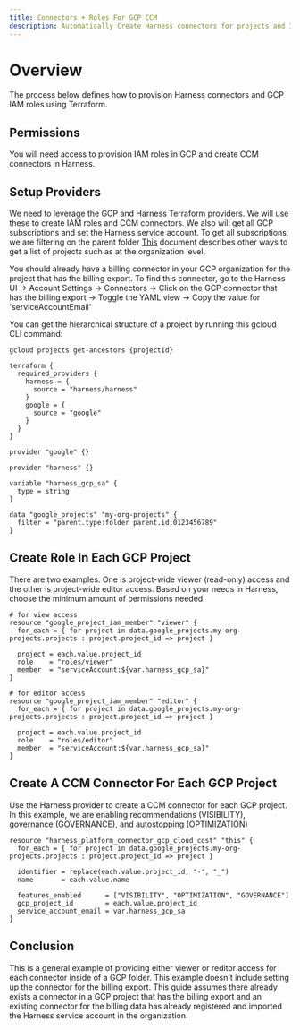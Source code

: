 ```yaml
---
title: Connectors + Roles For GCP CCM
description: Automatically Create Harness connectors for projects and IAM roles in each GCP subscription
---
```


# Overview

The process below defines how to provision Harness connectors and GCP IAM roles using Terraform.

## Permissions

You will need access to provision IAM roles in GCP and create CCM connectors in Harness.

## Setup Providers

We need to leverage the GCP and Harness Terraform providers. We will use these to create IAM roles and CCM connectors. We also will get all GCP subscriptions and set the Harness service account.  To get all subscriptions, we are filtering on the parent folder  [This](https://registry.terraform.io/providers/hashicorp/google/latest/docs/data-sources/projects) document describes other ways to get a list of projects such as at the organization level.  

You should already have a billing connector in your GCP organization for the project that has the billing export.  To find this connector, go to the Harness UI -> Account Settings -> Connectors -> Click on the GCP connector that has the billing export -> Toggle the YAML view -> Copy the value for 'serviceAccountEmail'

You can get the hierarchical structure of a project by running this gcloud CLI command:

```
gcloud projects get-ancestors {projectId}
```

```
terraform {
  required_providers {
    harness = {
      source = "harness/harness"
    }
    google = {
      source = "google"
    }
  }
}

provider "google" {}

provider "harness" {}

variable "harness_gcp_sa" {
  type = string
}

data "google_projects" "my-org-projects" {
  filter = "parent.type:folder parent.id:0123456789"
}
```

## Create Role In Each GCP Project

There are two examples. One is project-wide viewer (read-only) access and the other is project-wide editor access. Based on your needs in Harness, choose the minimum amount of permissions needed.

```
# for view access
resource "google_project_iam_member" "viewer" {
  for_each = { for project in data.google_projects.my-org-projects.projects : project.project_id => project }

  project = each.value.project_id
  role    = "roles/viewer"
  member  = "serviceAccount:${var.harness_gcp_sa}"
}

# for editor access
resource "google_project_iam_member" "editor" {
  for_each = { for project in data.google_projects.my-org-projects.projects : project.project_id => project }

  project = each.value.project_id
  role    = "roles/editor"
  member  = "serviceAccount:${var.harness_gcp_sa}"
}
```

## Create A CCM Connector For Each GCP Project

Use the Harness provider to create a CCM connector for each GCP project. In this example, we are enabling recommendations (VISIBILITY), governance (GOVERNANCE), and autostopping (OPTIMIZATION)

```
resource "harness_platform_connector_gcp_cloud_cost" "this" {
  for_each = { for project in data.google_projects.my-org-projects.projects : project.project_id => project }

  identifier = replace(each.value.project_id, "-", "_")
  name       = each.value.name

  features_enabled      = ["VISIBILITY", "OPTIMIZATION", "GOVERNANCE"]
  gcp_project_id        = each.value.project_id
  service_account_email = var.harness_gcp_sa
}
```

## Conclusion

This is a general example of providing either viewer or reditor access for each connector inside of a GCP folder. This example doesn't include setting up the connector for the billing export. This guide assumes there already exists a connector in a GCP project that has the billing export and an existing connector for the billing data has already registered and imported the Harness service account in the organization.